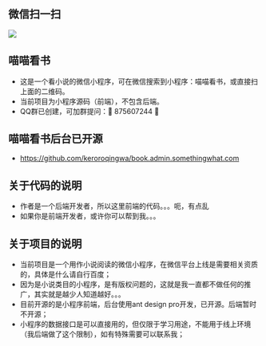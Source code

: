 
## 微信扫一扫
<img src="https://book.somethingwhat.com/images/qr_miaomiaobook.png?1"/>


## 喵喵看书
- 这是一个看小说的微信小程序，可在微信搜索到小程序：喵喵看书，或直接扫上面的二维码。
- 当前项目为小程序源码（前端），不包含后端。
- QQ群已创建，可加群提问：🎉 875607244 🎉

## 喵喵看书后台已开源
- https://github.com/keroroqingwa/book.admin.somethingwhat.com

## 关于代码的说明
- 作者是一个后端开发者，所以这里前端的代码。。。呃，有点乱
- 如果你是前端开发者，或许你可以帮到我。。。

## 关于项目的说明
- 当前项目是一个用作小说阅读的微信小程序，在微信平台上线是需要相关资质的，具体是什么请自行百度；
- 因为是小说类目的小程序，是有版权问题的，这就是我一直都不做任何的推广，其实就是越少人知道越好。。。
- 目前开源的是小程序前端，后台使用ant design pro开发，已开源。后端暂时不开源；
- 小程序的数据接口是可以直接用的，但仅限于学习用途，不能用于线上环境（我后端做了这个限制），如有特殊需要可以联系我；
